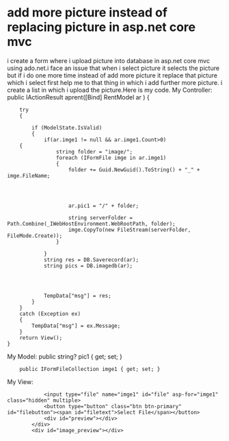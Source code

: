 
# add more picture instead of replacing picture in asp.net core mvc

i create a form where i upload picture into database in asp.net core mvc using ado.net.i face an issue that when i select picture it selects the picture but if i do one more time instead of add more picture it replace that picture which i select first help me to that thing in which i add further more picture. i create a list in which i upload the picture.Here is my code.
My Controller:
public IActionResult aprent([Bind] RentModel ar )
    {
        
        try
        {
            
            if (ModelState.IsValid)
            {
                if(ar.imge1 != null && ar.imge1.Count>0)
        {
                    string folder = "image/";
                    foreach (IFormFile imge in ar.imge1)
                    {
                        folder += Guid.NewGuid().ToString() + "_" + imge.FileName;




                        ar.pic1 = "/" + folder;

                        string serverFolder = Path.Combine(_IWebHostEnvironment.WebRootPath, folder);
                        imge.CopyTo(new FileStream(serverFolder, FileMode.Create));
                    }

                }
                string res = DB.Saverecord(ar);
                string pics = DB.imagedb(ar);

                

                
                TempData["msg"] = res;
            }
        }
        catch (Exception ex)
        {
            TempData["msg"] = ex.Message;
        }
        return View();
    }

My Model:
        public string? pic1 { get; set; }
        

        public IFormFileCollection imge1 { get; set; }

My View:
<div class="row">

                <input type="file" name="imge1" id="file" asp-for="imge1" class="hidden" multiple>
                <button type="button" class="btn btn-primary" id="filebutton"><span id="filetext">Select File</span></button>
                <div id="preview"></div>
            </div>
            <div id="image_preview"></div>


<script>
        $(document).ready(function () {
            $('#filebutton').click(function () {
                $('#file').click();
            });

            $('#file').change(function () {

                var name = $(this).val().split('\\').pop();
                var file = $(this)[0].files;
                if (name != '') {
                    if (file.length >= 2) {
                        $('#filetext').html(file.length + ' files ready to upload');
                    }
                    else {
                        $('#filetext').html(name);
                    }
                }
            });

            $('#file').on("change", previewImages);
        });

        function previewImages() {

            var $preview = $('#preview').empty();
            if (this.files) $.each(this.files, readAndPreview);

            function readAndPreview(i, file) {

                if (!/\.(jpe?g|png|gif)$/i.test(file.name)) {
                    return alert(file.name + " is not an image");
                } // else...

                var reader = new FileReader();

                $(reader).on("load", function () {
                    $preview.append($("<img>", { src: this.result, height: 80, }));
                });

                reader.readAsDataURL(file);

            }

        }
    </script>


        